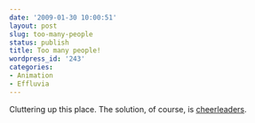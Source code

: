 ```yaml
---
date: '2009-01-30 10:00:51'
layout: post
slug: too-many-people
status: publish
title: Too many people!
wordpress_id: '243'
categories:
- Animation
- Effluvia
---
```


Cluttering up this place.  The solution, of course, is [cheerleaders](http://dekku.blogspot.com/2008/10/samsung-f480-touchwiz-paradise-lost.html).
